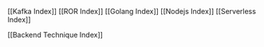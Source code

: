 [[Kafka Index]]
[[ROR Index]]
[[Golang Index]]
[[Nodejs Index]]
[[Serverless Index]]

[[Backend Technique Index]]
